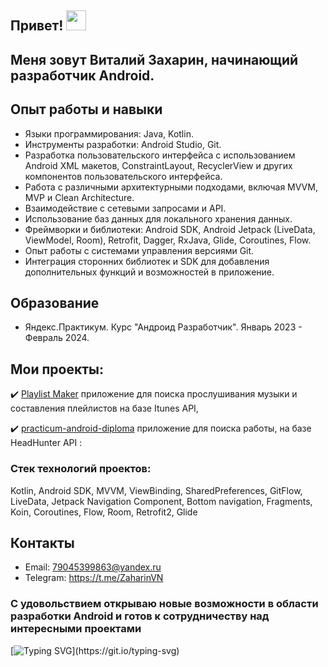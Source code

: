 ## Привет! <img src="https://github.com/blackcater/blackcater/raw/main/images/Hi.gif" height="32"/></h1>

## Меня зовут Виталий Захарин, начинающий разработчик Android.

## Опыт работы и навыки
- Языки программирования: Java, Kotlin.
- Инструменты разработки: Android Studio, Git.
- Разработка пользовательского интерфейса с использованием Android XML макетов, ConstraintLayout, RecyclerView и других компонентов пользовательского интерфейса.
- Работа с различными архитектурными подходами, включая MVVM, MVP и Clean Architecture.
- Взаимодействие с сетевыми запросами и API.
- Использование баз данных для локального хранения данных.
- Фреймворки и библиотеки: Android SDK, Android Jetpack (LiveData, ViewModel, Room), Retrofit, Dagger, RxJava, Glide, Coroutines, Flow.
- Опыт работы с системами управления версиями Git.
- Интеграция сторонних библиотек и SDK для добавления дополнительных функций и возможностей в приложение.

## Образование

- Яндекс.Практикум. Курс "Андроид Разработчик". Январь 2023 - Февраль 2024.
  


## Мои проекты:
✔️ [Playlist Maker](https://github.com/ZaharinVN/PlaylistMaker) приложение для поиска прослушивания музыки и составления плейлистов на базе Itunes API,

✔️ [practicum-android-diploma](https://github.com/ZaharinVN/practicum-android-diploma) приложение для поиска работы, на базе HeadHunter API :
### Стек технологий проектов:
Kotlin, Android SDK, MVVM, ViewBinding, SharedPreferences, GitFlow, LiveData, Jetpack Navigation Component, Bottom navigation, Fragments, Koin, Coroutines, Flow, Room, Retrofit2, Glide

## Контакты

- Email: 79045399863@yandex.ru
- Telegram: https://t.me/ZaharinVN
  
### С удовольствием открываю новые возможности в области разработки Android и готов к сотрудничеству над интересными проектами 
[![Typing SVG](https://readme-typing-svg.herokuapp.com?color=%2336BCF7&lines=Большое+спасибо+за+внимание!)](https://git.io/typing-svg)

